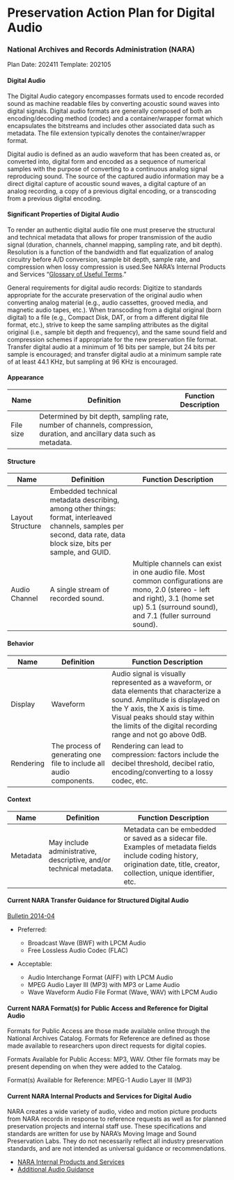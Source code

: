 # Preservation Action Plan for Digital Audio
### National Archives and Records Administration (NARA)

Plan Date: 202411
Template: 202105

#### Digital Audio
The Digital Audio category encompasses formats used to encode recorded sound as machine readable files by converting acoustic sound waves into digital signals. Digital audio formats are generally composed of both an encoding/decoding method (codec) and a container/wrapper format which encapsulates the bitstreams and includes other associated data such as metadata. The file extension typically denotes the container/wrapper format.  

Digital audio is defined as an audio waveform that has been created as, or converted into, digital form and encoded as a sequence of numerical samples with the purpose of converting to a continuous analog signal reproducing sound. The source of the captured audio information may be a direct digital capture of acoustic sound waves, a digital capture of an analog recording, a copy of a previous digital encoding, or a transcoding from a previous digital encoding.

#### Significant Properties of Digital Audio
To render an authentic digital audio file one must preserve the structural and technical metadata that allows for proper transmission of the audio signal (duration, channels, channel mapping, sampling rate, and bit depth). Resolution is a function of the bandwidth and flat equalization of analog circuitry before A/D conversion, sample bit depth, sample rate, and compression when lossy compression is used.See NARA’s Internal Products and Services “[Glossary of Useful Terms](https://www.archives.gov/preservation/products/definitions/terms-glossary "Glossary of Useful Terms").”

General requirements for digital audio records: Digitize to standards appropriate for the accurate preservation of the original audio when converting analog material (e.g., audio cassettes, grooved media, and magnetic audio tapes, etc.). When transcoding from a digital original (born digital) to a file (e.g., Compact Disk, DAT, or from a different digital file format, etc.), strive to keep the same sampling attributes as the digital original (i.e., sample bit depth and frequency), and the same sound field and compression schemes if appropriate for the new preservation file format. Transfer digital audio at a minimum of 16 bits per sample, but 24 bits per sample is encouraged; and transfer digital audio at a minimum sample rate of at least 44.1 KHz, but sampling at 96 KHz is encouraged.


#### Appearance
| Name  | Definition  | Function Description  |
| ------------ | ------------ | ------------ |
| File size  | Determined by bit depth, sampling rate, number of channels, compression, duration, and ancillary data such as metadata. | |

#### Structure
| Name  | Definition  | Function Description  |
| ------------ | ------------ | ------------ |
| Layout Structure  | Embedded technical metadata describing, among other things: format, interleaved channels, samples per second, data rate, data block size, bits per sample, and GUID. | |
| Audio Channel  | A single stream of recorded sound. | Multiple channels can exist in one audio file. Most common configurations are mono, 2.0 (stereo - left and right), 3.1 (home set up) 5.1 (surround sound), and 7.1 (fuller surround sound). |


#### Behavior
| Name  | Definition  | Function Description  |
| ------------ | ------------ | ------------ |
|Display | Waveform | Audio signal is visually represented as a waveform, or data elements that characterize a sound. Amplitude is displayed on the Y axis, the X axis is time. Visual peaks should stay within the limits of the digital recording range and not go above 0dB.  |
|Rendering| The process of generating one file to include all audio components.|Rendering can lead to compression: factors include the decibel threshold, decibel ratio, encoding/converting to a lossy codec, etc. |


#### Context
| Name  | Definition  | Function Description  |
| ------------ | ------------ | ------------ |
| Metadata | May include administrative, descriptive, and/or technical metadata. |  Metadata can be embedded or saved as a sidecar file. Examples of metadata fields include coding history, origination date, title, creator, collection, unique identifier, etc.  |


#### Current NARA Transfer Guidance for Structured Digital Audio
[Bulletin 2014-04](https://www.archives.gov/records-mgmt/bulletins/2014/2014-04.html "Bulletin 2014-04")

- Preferred:  
	- Broadcast Wave (BWF) with LPCM Audio
	- Free Lossless Audio Codec (FLAC)

- Acceptable: 
	- Audio Interchange Format (AIFF) with LPCM Audio
	- MPEG Audio Layer III (MP3) with MP3 or Lame Audio
	- Wave Waveform Audio File Format (Wave, WAV) with LPCM Audio



#### Current NARA Format(s) for Public Access and Reference for Digital Audio
Formats for Public Access are those made available online through the National Archives Catalog. Formats for Reference are defined as those made available to researchers upon direct requests for digital copies.

Formats Available for Public Access: MP3, WAV. Other file formats may be present depending on when they were added to the Catalog. 

Format(s) Available for Reference: MPEG-1 Audio Layer III (MP3)


#### Current NARA Internal Products and Services for Digital Audio

NARA creates a wide variety of audio, video and motion picture products from NARA records in response to reference requests as well as for planned preservation projects and internal staff use. These specifications and standards are written for use by NARA’s Moving Image and Sound Preservation Labs. They do not necessarily reflect all industry preservation standards, and are not intended as universal guidance or recommendations.
- [NARA Internal Products and Services](https://www.archives.gov/preservation/products "NARA Internal Products and Services")
- [Additional Audio Guidance](https://www.archives.gov/preservation/formats/audio-toc.html "Audio Guidance")
